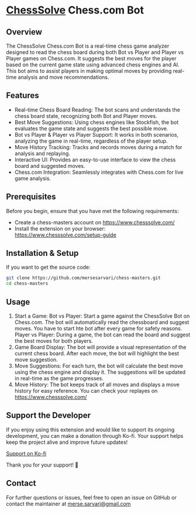 # [ChessSolve](https://www.chesssolve.com/) Chess.com Bot

## Overview

The ChessSolve Chess.com Bot is a real-time chess game analyzer designed to read the chess board during both Bot vs Player and Player vs Player games on Chess.com. It suggests the best moves for the player based on the current game state using advanced chess engines and AI. This bot aims to assist players in making optimal moves by providing real-time analysis and move recommendations.

## Features

- Real-time Chess Board Reading: The bot scans and understands the chess board state, recognizing both Bot and Player moves.
- Best Move Suggestions: Using chess engines like Stockfish, the bot evaluates the game state and suggests the best possible move.
- Bot vs Player & Player vs Player Support: It works in both scenarios, analyzing the game in real-time, regardless of the player setup.
- Move History Tracking: Tracks and records moves during a match for analysis and replaying.
- Interactive UI: Provides an easy-to-use interface to view the chess board and suggested moves.
- Chess.com Integration: Seamlessly integrates with Chess.com for live game analysis.

## Prerequisites

Before you begin, ensure that you have met the following requirements:

- Create a chess-masters account on https://www.chesssolve.com/
- Install the extension on your browser: https://www.chesssolve.com/setup-guide

## Installation & Setup

If you want to get the source code:

```bash
git clone https://github.com/mersesarvari/chess-masters.git
cd chess-masters
```

## Usage

1. Start a Game:
   Bot vs Player: Start a game against the ChessSolve Bot on Chess.com. The bot will automatically read the chessboard and suggest moves. You have to start hte bot after every game for safety reasons.
   Player vs Player: During a game, the bot can read the board and suggest the best moves for both players.
2. Game Board Display:
   The bot will provide a visual representation of the current chess board.
   After each move, the bot will highlight the best move suggestion.
3. Move Suggestions:
   For each turn, the bot will calculate the best move using the chess engine and display it.
   The suggestions will be updated in real-time as the game progresses.
4. Move History:
   The bot keeps track of all moves and displays a move history for easy reference.
   You can check your replayes on https://www.chesssolve.com/

## Support the Developer

If you enjoy using this extension and would like to support its ongoing development, you can make a donation through Ko-fi. Your support helps keep the project alive and improve future updates!

[Support on Ko-fi](https://ko-fi.com/nazmox)

Thank you for your support! 🙏

## Contact

For further questions or issues, feel free to open an issue on GitHub or contact the maintainer at merse.sarvari@gmail.com
